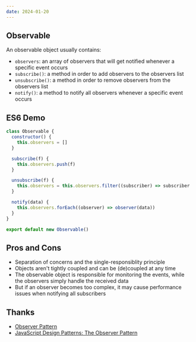 ```yaml
---
date: 2024-01-20
---
```


## Observable

An observable object usually contains:

- `observers`: an array of observers that will get notified whenever a specific event occurs
- `subscribe()`: a method in order to add observers to the observers list
- `unsubscribe()`: a method in order to remove observers from the observers list
- `notify()`: a method to notify all observers whenever a specific event occurs

## ES6 Demo

```js
class Observable {
  constructor() {
    this.observers = []
  }

  subscribe(f) {
    this.observers.push(f)
  }

  unsubscribe(f) {
    this.observers = this.observers.filter((subscriber) => subscriber !== f)
  }

  notify(data) {
    this.observers.forEach((observer) => observer(data))
  }
}

export default new Observable()
```


## Pros and Cons

- Separation of concerns and the single-responsiblity principle
- Objects aren't tightly coupled and can be (de)coupled at any time
- The observable object is responsible for monitoring the events, while the observers simply handle the received data
- But if an observer becomes too complex, it may cause performance issues when notifying all subscribers

## Thanks

- [Observer Pattern](https://www.patterns.dev/vanilla/observer-pattern)
- [JavaScript Design Patterns: The Observer Pattern](https://www.sitepoint.com/javascript-design-patterns-observer-pattern/)
